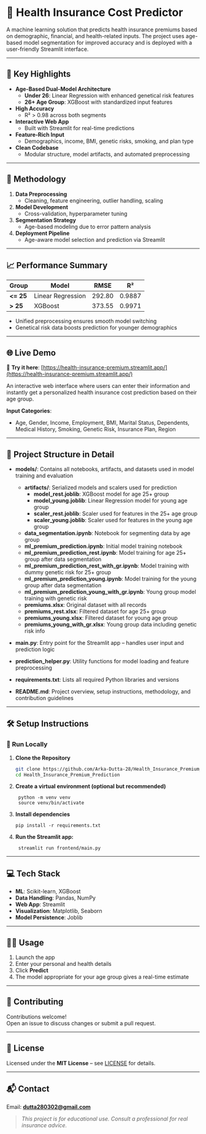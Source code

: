 # 🏥 Health Insurance Cost Predictor

A machine learning solution that predicts health insurance premiums based on demographic, financial, and health-related inputs. The project uses age-based model segmentation for improved accuracy and is deployed with a user-friendly Streamlit interface.

---

## 🚀 Key Highlights

- **Age-Based Dual-Model Architecture**  
  - **Under 26**: Linear Regression with enhanced genetical risk features  
  - **26+ Age Group**: XGBoost with standardized input features  
- **High Accuracy**  
  - R² > 0.98 across both segments  
- **Interactive Web App**  
  - Built with Streamlit for real-time predictions  
- **Feature-Rich Input**  
  - Demographics, income, BMI, genetic risks, smoking, and plan type  
- **Clean Codebase**  
  - Modular structure, model artifacts, and automated preprocessing

---

## 🧠 Methodology

1. **Data Preprocessing**  
   - Cleaning, feature engineering, outlier handling, scaling  
2. **Model Development**  
   - Cross-validation, hyperparameter tuning  
3. **Segmentation Strategy**  
   - Age-based modeling due to error pattern analysis  
4. **Deployment Pipeline**  
   - Age-aware model selection and prediction via Streamlit

---

## 📈 Performance Summary

| Group     | Model            | RMSE    | R²     |
|-----------|------------------|---------|--------|
| **<= 25** | Linear Regression| 292.80  | 0.9887 |
| **> 25**  | XGBoost          | 373.55  | 0.9971 |

- Unified preprocessing ensures smooth model switching  
- Genetical risk data boosts prediction for younger demographics

---

## 🌐 Live Demo

🔗 **Try it here**: [https://health-insurance-premium.streamlit.app/](https://health-insurance-premium.streamlit.app/)

An interactive web interface where users can enter their information and instantly get a personalized health insurance cost prediction based on their age group.

**Input Categories**:
- Age, Gender, Income, Employment, BMI, Marital Status, Dependents, Medical History, Smoking, Genetic Risk, Insurance Plan, Region

---

## 📁 Project Structure in Detail

- **models/**: Contains all notebooks, artifacts, and datasets used in model training and evaluation
  - **artifacts/**: Serialized models and scalers used for prediction  
    - **model_rest.joblib**: XGBoost model for age 25+ group  
    - **model_young.joblib**: Linear Regression model for young age group  
    - **scaler_rest.joblib**: Scaler used for features in the 25+ age group  
    - **scaler_young.joblib**: Scaler used for features in the young age group  
  - **data_segmentation.ipynb**: Notebook for segmenting data by age group  
  - **ml_premium_prediction.ipynb**: Initial model training notebook  
  - **ml_premium_prediction_rest.ipynb**: Model training for age 25+ group after data segmentation
  - **ml_premium_prediction_rest_with_gr.ipynb**: Model training with dummy genetic risk for 25+ group  
  - **ml_premium_prediction_young.ipynb**: Model training for the young group after data segmentation
  - **ml_premium_prediction_young_with_gr.ipynb**: Young group model training with genetic risk  
  - **premiums.xlsx**: Original dataset with all records  
  - **premiums_rest.xlsx**: Filtered dataset for age 25+ group  
  - **premiums_young.xlsx**: Filtered dataset for young age group  
  - **premiums_young_with_gr.xlsx**: Young group data including genetic risk info  

- **main.py**: Entry point for the Streamlit app – handles user input and prediction logic  
- **prediction_helper.py**: Utility functions for model loading and feature preprocessing  
- **requirements.txt**: Lists all required Python libraries and versions  
- **README.md**: Project overview, setup instructions, methodology, and contribution guidelines  

---


## 🛠️ Setup Instructions

### 🔧 Run Locally

1. **Clone the Repository**  
   ```bash
   git clone https://github.com/Arka-Dutta-28/Health_Insurance_Premium_Prediction.git
   cd Health_Insurance_Premium_Prediction
   
2. **Create a virtual environment (optional but recommended)**   
   ```commandline
    python -m venv venv
    source venv/bin/activate
   ```

3. **Install dependencies**
    ```commandline
    pip install -r requirements.txt
    ```

4. **Run the Streamlit app:** 
   ```commandline
    streamlit run frontend/main.py
   ```
---

## 💻 Tech Stack

- **ML**: Scikit-learn, XGBoost  
- **Data Handling**: Pandas, NumPy  
- **Web App**: Streamlit  
- **Visualization**: Matplotlib, Seaborn  
- **Model Persistence**: Joblib  

---

## 🙋‍♂️ Usage

1. Launch the app 
2. Enter your personal and health details  
3. Click **Predict**  
4. The model appropriate for your age group gives a real-time estimate  

---

## 🤝 Contributing

Contributions welcome!  
Open an issue to discuss changes or submit a pull request.

---

## 📜 License

Licensed under the **MIT License** – see [LICENSE](LICENSE) for details.

---

## 📬 Contact

Email: **dutta280302@gmail.com**  
> *This project is for educational use. Consult a professional for real insurance advice.*
